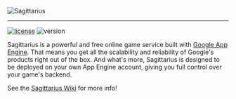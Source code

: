 ![Sagittarius](https://raw.github.com/willyg302/Sagittarius/master/media/sagittarius-logo.png "Happy gaming!")

-----

[![license](http://img.shields.io/badge/license-MIT-red.svg?style=flat-square)](https://raw.githubusercontent.com/willyg302/Sagittarius/master/LICENSE)
![version](http://img.shields.io/badge/version-0.3.0-lightgrey.svg)

Sagittarius is a powerful and free online game service built with [Google App Engine](https://cloud.google.com/products/). That means you get all the scalability and reliability of Google's products right out of the box. And what's more, Sagittarius is designed to be deployed on your own App Engine account, giving you full control over your game's backend.

See the [Sagittarius Wiki](http://willyg302.github.io/Sagittarius/) for more info!
